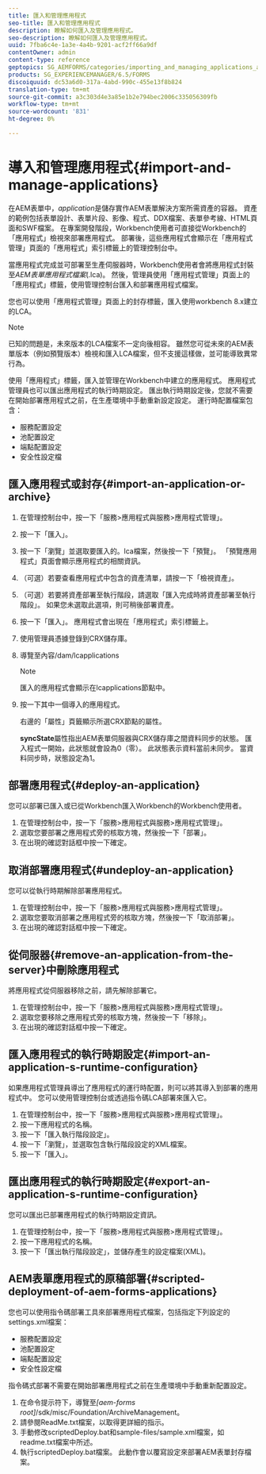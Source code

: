 ```yaml
---
title: 匯入和管理應用程式
seo-title: 匯入和管理應用程式
description: 瞭解如何匯入及管理應用程式。
seo-description: 瞭解如何匯入及管理應用程式。
uuid: 7fba6c4e-1a3e-4a4b-9201-acf2ff66a9df
contentOwner: admin
content-type: reference
geptopics: SG_AEMFORMS/categories/importing_and_managing_applications_and_archives
products: SG_EXPERIENCEMANAGER/6.5/FORMS
discoiquuid: dc53a6d0-317a-4abd-990c-455e13f8b824
translation-type: tm+mt
source-git-commit: a3c303d4e3a85e1b2e794bec2006c335056309fb
workflow-type: tm+mt
source-wordcount: '831'
ht-degree: 0%

---
```



# 導入和管理應用程式{#import-and-manage-applications}

在AEM表單中，*application*&#x200B;是儲存實作AEM表單解決方案所需資產的容器。 資產的範例包括表單設計、表單片段、影像、程式、DDX檔案、表單參考線、HTML頁面和SWF檔案。 在專案開發階段，Workbench使用者可直接從Workbench的「應用程式」檢視來部署應用程式。 部署後，這些應用程式會顯示在「應用程式管理」頁面的「應用程式」索引標籤上的管理控制台中。

當應用程式完成並可部署至生產伺服器時，Workbench使用者會將應用程式封裝至&#x200B;*AEM表單應用程式檔案*(.lca)。 然後，管理員使用「應用程式管理」頁面上的「應用程式」標籤，使用管理控制台匯入和部署應用程式檔案。

您也可以使用「應用程式管理」頁面上的封存標籤，匯入使用workbench 8.x建立的LCA。

>[!NOTE]
>
>已知的問題是，未來版本的LCA檔案不一定向後相容。 雖然您可從未來的AEM表單版本（例如預覽版本）檢視和匯入LCA檔案，但不支援這樣做，並可能導致異常行為。

使用「應用程式」標籤，匯入並管理在Workbench中建立的應用程式。 應用程式管理員也可以匯出應用程式的執行時期設定。 匯出執行時期設定後，您就不需要在開始部署應用程式之前，在生產環境中手動重新設定設定。 運行時配置檔案包含：

* 服務配置設定
* 池配置設定
* 端點配置設定
* 安全性設定檔

## 匯入應用程式或封存{#import-an-application-or-archive}

1. 在管理控制台中，按一下「服務>應用程式與服務>應用程式管理」。
1. 按一下「匯入」。
1. 按一下「瀏覽」並選取要匯入的。lca檔案，然後按一下「預覽」。 「預覽應用程式」頁面會顯示應用程式的相關資訊。
1. （可選）若要查看應用程式中包含的資產清單，請按一下「檢視資產」。
1. （可選）若要將資產部署至執行階段，請選取「匯入完成時將資產部署至執行階段」。 如果您未選取此選項，則可稍後部署資產。
1. 按一下「匯入」。 應用程式會出現在「應用程式」索引標籤上。
1. 使用管理員憑據登錄到CRX儲存庫。
1. 導覽至內容/dam/lcapplications

   >[!NOTE]
   >
   >匯入的應用程式會顯示在lcapplications節點中。

1. 按一下其中一個導入的應用程式。

   右邊的「屬性」頁籤顯示所選CRX節點的屬性。

   **syncState**&#x200B;屬性指出AEM表單伺服器與CRX儲存庫之間資料同步的狀態。 匯入程式一開始，此狀態就會設為0（零）。 此狀態表示資料當前未同步。 當資料同步時，狀態設定為1。

## 部署應用程式{#deploy-an-application}

您可以部署已匯入或已從Workbench匯入Workbench的Workbench使用者。

1. 在管理控制台中，按一下「服務>應用程式與服務>應用程式管理」。
1. 選取您要部署之應用程式旁的核取方塊，然後按一下「部署」。
1. 在出現的確認對話框中按一下確定。

## 取消部署應用程式{#undeploy-an-application}

您可以從執行時期解除部署應用程式。

1. 在管理控制台中，按一下「服務>應用程式與服務>應用程式管理」。
1. 選取您要取消部署之應用程式旁的核取方塊，然後按一下「取消部署」。
1. 在出現的確認對話框中按一下確定。

## 從伺服器{#remove-an-application-from-the-server}中刪除應用程式

將應用程式從伺服器移除之前，請先解除部署它。

1. 在管理控制台中，按一下「服務>應用程式與服務>應用程式管理」。
1. 選取您要移除之應用程式旁的核取方塊，然後按一下「移除」。
1. 在出現的確認對話框中按一下確定。

## 匯入應用程式的執行時期設定{#import-an-application-s-runtime-configuration}

如果應用程式管理員導出了應用程式的運行時配置，則可以將其導入到部署的應用程式中。 您可以使用管理控制台或透過指令碼LCA部署來匯入它。

1. 在管理控制台中，按一下「服務>應用程式與服務>應用程式管理」。
1. 按一下應用程式的名稱。
1. 按一下「匯入執行階段設定」。
1. 按一下「瀏覽」，並選取包含執行階段設定的XML檔案。
1. 按一下「匯入」。

## 匯出應用程式的執行時期設定{#export-an-application-s-runtime-configuration}

您可以匯出已部署應用程式的執行時期設定資訊。

1. 在管理控制台中，按一下「服務>應用程式與服務>應用程式管理」。
1. 按一下應用程式的名稱。
1. 按一下「匯出執行階段設定」，並儲存產生的設定檔案(XML)。

## AEM表單應用程式的原稿部署{#scripted-deployment-of-aem-forms-applications}

您也可以使用指令碼部署工具來部署應用程式檔案，包括指定下列設定的settings.xml檔案：

* 服務配置設定
* 池配置設定
* 端點配置設定
* 安全性設定檔

指令碼式部署不需要在開始部署應用程式之前在生產環境中手動重新配置設定。

1. 在命令提示符下，導覽至&#x200B;*[aem-forms root]*/sdk/misc/Foundation/ArchiveManagement。
1. 請參閱ReadMe.txt檔案，以取得更詳細的指示。
1. 手動修改scriptedDeploy.bat和sample-files/sample.xml檔案，如readme.txt檔案中所述。
1. 執行scriptedDeploy.bat檔案。 此動作會以覆寫設定來部署AEM表單封存檔案。

